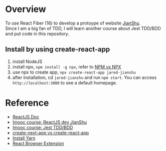 # Overview
To use React Fiber (16) to develop a protoype of website [JianShu](https://www.jianshu.com/).  
Since I am a big fan of TDD, I will learn another course about Jest TDD/BDD and put code in this repository.

## Install by using create-react-app
1. install NodeJS
2. install npx, `npm install -g npx`, refer to [NPM vs NPX](https://juejin.cn/post/7189924390274859066)
3. use npx to create app, `npx create-react-app jared-jianshu`
4. after installation, cd `jared-jianshu` and run `npm start`. You can access `http://localhost:3000` to see a default homepage.

# Reference
- [ReactJS Doc](https://react.dev/learn)
- [Imooc course: ReactJS dev JianShu](https://coding.imooc.com/learn/list/229.html)
- [Imooc course: Jest TDD/BDD](https://coding.imooc.com/learn/list/372.html)
- [create-next-app vs create-react-app](https://zhuanlan.zhihu.com/p/349072762)
- [Install Yarn](https://www.cnblogs.com/sunqq/p/10785445.html)
- [React Browser Extension](https://react.dev/learn/react-developer-tools)